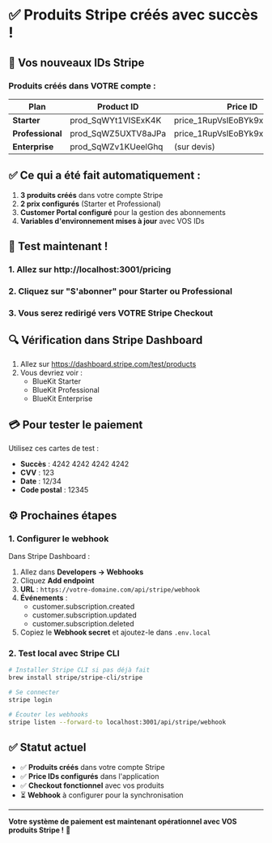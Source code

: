 # ✅ Produits Stripe créés avec succès !

## 🎉 Vos nouveaux IDs Stripe

### Produits créés dans VOTRE compte :

| Plan | Product ID | Price ID | Prix |
|------|------------|----------|------|
| **Starter** | prod_SqWYt1VISExK4K | price_1RupVsIEoBYk9xtj4VQZv9pD | 19€/mois |
| **Professional** | prod_SqWZ5UXTV8aJPa | price_1RupVsIEoBYk9xtjZqHidfqe | 49€/mois |
| **Enterprise** | prod_SqWZv1KUeelGhq | (sur devis) | Custom |

## ✅ Ce qui a été fait automatiquement :

1. **3 produits créés** dans votre compte Stripe
2. **2 prix configurés** (Starter et Professional)
3. **Customer Portal configuré** pour la gestion des abonnements
4. **Variables d'environnement mises à jour** avec VOS IDs

## 🧪 Test maintenant !

### 1. Allez sur http://localhost:3001/pricing
### 2. Cliquez sur "S'abonner" pour Starter ou Professional
### 3. Vous serez redirigé vers VOTRE Stripe Checkout

## 🔍 Vérification dans Stripe Dashboard

1. Allez sur https://dashboard.stripe.com/test/products
2. Vous devriez voir :
   - BlueKit Starter
   - BlueKit Professional
   - BlueKit Enterprise

## 💳 Pour tester le paiement

Utilisez ces cartes de test :
- **Succès** : 4242 4242 4242 4242
- **CVV** : 123
- **Date** : 12/34
- **Code postal** : 12345

## ⚙️ Prochaines étapes

### 1. Configurer le webhook

Dans Stripe Dashboard :
1. Allez dans **Developers → Webhooks**
2. Cliquez **Add endpoint**
3. **URL** : `https://votre-domaine.com/api/stripe/webhook`
4. **Événements** :
   - customer.subscription.created
   - customer.subscription.updated
   - customer.subscription.deleted
5. Copiez le **Webhook secret** et ajoutez-le dans `.env.local`

### 2. Test local avec Stripe CLI

```bash
# Installer Stripe CLI si pas déjà fait
brew install stripe/stripe-cli/stripe

# Se connecter
stripe login

# Écouter les webhooks
stripe listen --forward-to localhost:3001/api/stripe/webhook
```

## ✅ Statut actuel

- ✅ **Produits créés** dans votre compte Stripe
- ✅ **Price IDs configurés** dans l'application
- ✅ **Checkout fonctionnel** avec vos produits
- ⏳ **Webhook** à configurer pour la synchronisation

---

**Votre système de paiement est maintenant opérationnel avec VOS produits Stripe !** 🚀